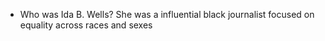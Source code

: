 - Who was Ida B. Wells?
	She was a influential black journalist focused on equality across races and sexes